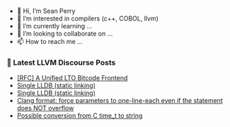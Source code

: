 - 👋 Hi, I’m Sean Perry
- 👀 I’m interested in compilers (c++, COBOL, llvm)
- 🌱 I’m currently learning ...
- 💞️ I’m looking to collaborate on ...
- 📫 How to reach me ...

<!---
s66perry/s66perry is a ✨ special ✨ repository because its `README.md` (this file) appears on your GitHub profile.
You can click the Preview link to take a look at your changes.
--->
### 📕 Latest LLVM Discourse Posts

<!-- DISCOURSE-LLVM:START -->
- [[RFC] A Unified LTO Bitcode Frontend](https://discourse.llvm.org/t/rfc-a-unified-lto-bitcode-frontend/61774?page=3#post_43)
- [Single LLDB &lpar;static linking&rpar;](https://discourse.llvm.org/t/single-lldb-static-linking/67719#post_7)
- [Single LLDB &lpar;static linking&rpar;](https://discourse.llvm.org/t/single-lldb-static-linking/67719#post_6)
- [Clang format: force parameters to one-line-each even if the statement does NOT overflow](https://discourse.llvm.org/t/clang-format-force-parameters-to-one-line-each-even-if-the-statement-does-not-overflow/67903#post_1)
- [Possible conversion from C time_t to string](https://discourse.llvm.org/t/possible-conversion-from-c-time-t-to-string/67892#post_5)
<!-- DISCOURSE-LLVM:END -->
